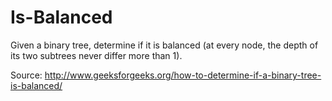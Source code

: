 Is-Balanced
==================

Given a binary tree, determine if it is balanced (at every node, the depth of
its two subtrees never differ more than 1).

Source: http://www.geeksforgeeks.org/how-to-determine-if-a-binary-tree-is-balanced/